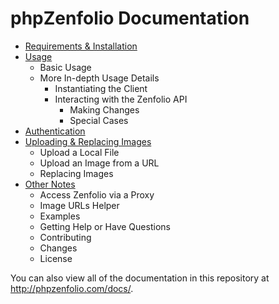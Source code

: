 # phpZenfolio Documentation

- [Requirements & Installation](installation.md)
- [Usage](usage.md)
  - Basic Usage
  - More In-depth Usage Details
    - Instantiating the Client
    - Interacting with the Zenfolio API
      - Making Changes
      - Special Cases
- [Authentication](authentication.md)
- [Uploading & Replacing Images](uploading.md)
  - Upload a Local File
  - Upload an Image from a URL
  - Replacing Images
- [Other Notes](other.md)
  - Access Zenfolio via a Proxy
  - Image URLs Helper
  - Examples
  - Getting Help or Have Questions
  - Contributing
  - Changes
  - License

You can also view all of the documentation in this repository at http://phpzenfolio.com/docs/.
